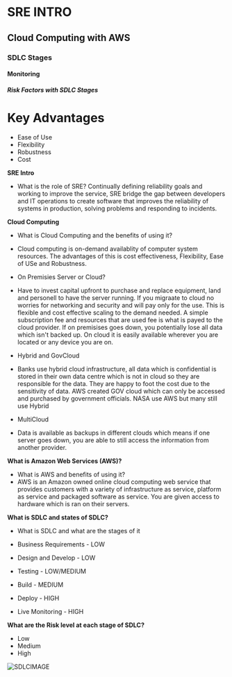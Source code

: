 # SRE INTRO
## Cloud Computing with AWS
### SDLC Stages
#### Monitoring
##### Risk Factors with SDLC Stages

# Key Advantages

* Ease of Use
* Flexibility
* Robustness
* Cost

**SRE Intro**
- What is the role of SRE?
Continually defining reliability goals and working to improve the service, SRE bridge the gap between developers and IT operations to create software that improves the reliability of systems in production, solving problems and responding to incidents.


**Cloud Computing**
- What is Cloud Computing and the benefits of using it?
 - Cloud computing is on-demand availablity of computer system resources. The advantages of this is cost effectiveness, Flexibility, Ease of USe and Robustness.

- On Premisies Server or Cloud?
 - Have to invest capital upfront to purchase and replace equipment, land and personell to have the server running. If you migraate to cloud no worries for networking and security and will pay only for the use. This is flexible and cost effective scaling to the demand needed. A simple subscription fee and resources that are used fee is what is payed to the cloud provider. If on premisises goes down, you potentially lose all data which isn't backed up. On cloud it is easily available wherever you are located or any device you are on.

- Hybrid and GovCloud
 - Banks use hybrid cloud infrastructure, all data which is confidential is stored in their own data centre which is not in cloud so they are responsible for the data. They are happy to foot the cost due to the sensitivity of data. AWS created GOV cloud which can only be accessed and purchased by government officials. NASA use AWS but many still use Hybrid

- MultiCloud
 - Data is available as backups in different clouds which means if one server goes down, you are able to still access the information from another provider.

**What is Amazon Web Services (AWS)?**
- What is AWS and benefits of using it?
 - AWS is an Amazon owned online cloud computing web service that provides customers with a variety of infrastructure as service, platform as service and packaged software as service. You are given access to hardware which is ran on their servers.


**What is SDLC and states of SDLC?**
- What is SDLC and what are the stages of it

 - Business Requirements - LOW
 - Design and Develop - LOW
 - Testing - LOW/MEDIUM
 - Build - MEDIUM
 - Deploy - HIGH
 - Live Monitoring - HIGH


**What are the Risk level at each stage of SDLC?**
- Low
- Medium
- High

![SDLCIMAGE](https://bigwater.consulting/wp-content/uploads/2019/04/SDLC_BWC.png)
